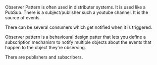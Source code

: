 Observer Pattern is often used in distributer systems. It is used like a PubSub. There is a subject/publisher such a youtube channel. It is the source of events.

There can be several consumers which get notified when it is triggered.

Observer pattern is a behavioural design patter that lets you define a subscription mechanism to notify multiple objects about the events that happen to the object they're observing.

There are publishers and subscribers. 